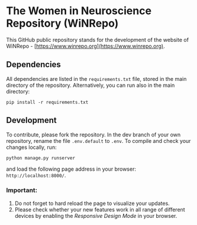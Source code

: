 # The Women in Neuroscience Repository (WiNRepo)
This GitHub public repository stands for the development of the website of WiNRepo - [https://www.winrepo.org](https://www.winrepo.org).

## Dependencies
All dependencies are listed in the `requirements.txt` file, stored in the main directory of the repository. Alternatively, you can run also in the main directory:

```
pip install -r requirements.txt
```

## Development
To contribute, please fork the repository. In the dev branch of your own repository, rename the file `.env.default` to `.env`. To compile and check your changes locally, run:

```
python manage.py runserver
```

and load the following page address in your browser: `http://localhost:8000/`.

### Important:
<ol>
<li>Do not forget to hard reload the page to visualize your updates.</li>
<li>Please check whether your new features work in all range of different devices by enabling the <i>Responsive Design Mode</i> in your browser.</li>
</ol>
